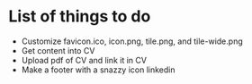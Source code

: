 # List of things to do
* Customize favicon.ico, icon.png, tile.png, and tile-wide.png
* Get content into CV
* Upload pdf of CV and link it in CV
* Make a footer with a snazzy icon linkedin
